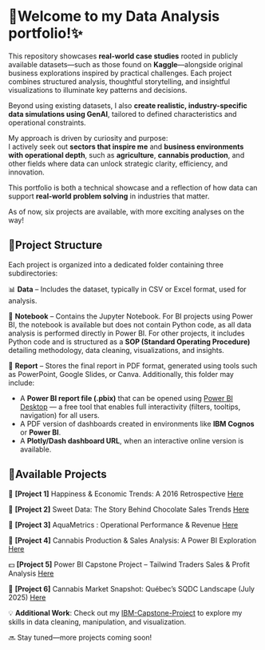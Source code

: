 <h1>🚀Welcome to my Data Analysis portfolio!✨</h1>

This repository showcases **real-world case studies** rooted in publicly available datasets—such as those found on **Kaggle**—alongside original business explorations inspired by practical challenges. Each project combines structured analysis, thoughtful storytelling, and insightful visualizations to illuminate key patterns and decisions.

Beyond using existing datasets, I also **create realistic, industry-specific data simulations using GenAI**, tailored to defined characteristics and operational constraints.

My approach is driven by curiosity and purpose:  
I actively seek out **sectors that inspire me** and **business environments with operational depth**, such as **agriculture**, **cannabis production**, and other fields where data can unlock strategic clarity, efficiency, and innovation.

This portfolio is both a technical showcase and a reflection of how data can support **real-world problem solving** in industries that matter.

As of now, six projects are available, with more exciting analyses on the way!

<h2>📂Project Structure</h2>

Each project is organized into a dedicated folder containing three subdirectories:

📊 **Data** – Includes the dataset, typically in CSV or Excel format, used for analysis.

📜 **Notebook** – Contains the Jupyter Notebook. For BI projects using Power BI, the notebook is available but does not contain Python code, as all data analysis is performed directly in Power BI. For other projects, it includes Python code and is structured as a **SOP (Standard Operating Procedure)** detailing methodology, data cleaning, visualizations, and insights.

📄 **Report** – Stores the final report in PDF format, generated using tools such as PowerPoint, Google Slides, or Canva. Additionally, this folder may include:

- A **Power BI report file (.pbix)** that can be opened using [Power BI Desktop](https://www.microsoft.com/en-us/download/details.aspx?id=58494&msockid=037f41312a2265cf31a354cc2b6c642b) — a free tool that enables full interactivity (filters, tooltips, navigation) for all users.
- A PDF version of dashboards created in environments like **IBM Cognos** or **Power BI**.
- A **Plotly/Dash dashboard URL**, when an interactive online version is available.

<h2>💼Available Projects</h2>

🙂 **[Project 1]** Happiness & Economic Trends: A 2016 Retrospective [Here](https://github.com/MagaliTrueAnalytics/Portfolio/tree/main/Projet1)

🍫 **[Project 2]** Sweet Data: The Story Behind Chocolate Sales Trends [Here](https://github.com/MagaliTrueAnalytics/Portfolio/tree/main/Projet2)

🚰 **[Project 3]** AquaMetrics : Operational Performance & Revenue [Here](https://github.com/MagaliTrueAnalytics/Portfolio/tree/main/Projet3)

🌱 **[Project 4]** Cannabis Production & Sales Analysis: A Power BI Exploration [Here](https://github.com/MagaliTrueAnalytics/Portfolio/tree/main/Projet4)

💵 **[Project 5]** Power BI Capstone Project – Tailwind Traders Sales & Profit Analysis [Here](https://github.com/MagaliTrueAnalytics/Portfolio/tree/main/Projet5)

🌿 **[Project 6]** Cannabis Market Snapshot: Québec’s SQDC Landscape (July 2025) [Here](https://github.com/MagaliTrueAnalytics/Portfolio/tree/main/Projet6)

💡 **Additional Work**: Check out my [IBM-Capstone-Project](https://github.com/MagaliTrueAnalytics/IBM-Capstone-Project) to explore my skills in data cleaning, manipulation, and visualization.

🔜 Stay tuned—more projects coming soon!



